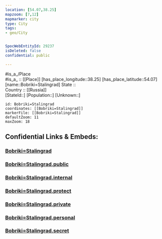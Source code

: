 ```yaml
---
location: [54.07,38.25] 
mapzoom: [7,12] 
mapmarker: city 
type: City
tags:
- geo/City


SpocWebEntityId: 29237
isDeleted: false
confidential: public

---
```

#is_a_/Place  
#is_a_ :: [[Place]] 
[has_place_longitude::38.25] 
[has_place_latitude::54.07] 
[name::Bobriki=Stalingrad] 
State ::  
Country :: [[Russia]]  
[StateId::] 
[Population::] 
[Unknown::] 


```leaflet
id: Bobriki=Stalingrad
coordinates: [[Bobriki=Stalingrad]] 
markerFile: [[Bobriki=Stalingrad]] 
defaultZoom: 11 
maxZoom: 18
```


## Confidential Links & Embeds: 

### [Bobriki=Stalingrad](/_Standards/Earth/Continent/Europe/Europe~East/Russia/Russia~Central/Tula_Oblast/City/Bobriki=Stalingrad.md) 

### [Bobriki=Stalingrad.public](/_public/Earth/Continent/Europe/Europe~East/Russia/Russia~Central/Tula_Oblast/City/Bobriki=Stalingrad.public.md) 

### [Bobriki=Stalingrad.internal](/_internal/Earth/Continent/Europe/Europe~East/Russia/Russia~Central/Tula_Oblast/City/Bobriki=Stalingrad.internal.md) 

### [Bobriki=Stalingrad.protect](/_protect/Earth/Continent/Europe/Europe~East/Russia/Russia~Central/Tula_Oblast/City/Bobriki=Stalingrad.protect.md) 

### [Bobriki=Stalingrad.private](/_private/Earth/Continent/Europe/Europe~East/Russia/Russia~Central/Tula_Oblast/City/Bobriki=Stalingrad.private.md) 

### [Bobriki=Stalingrad.personal](/_personal/Earth/Continent/Europe/Europe~East/Russia/Russia~Central/Tula_Oblast/City/Bobriki=Stalingrad.personal.md) 

### [Bobriki=Stalingrad.secret](/_secret/Earth/Continent/Europe/Europe~East/Russia/Russia~Central/Tula_Oblast/City/Bobriki=Stalingrad.secret.md)

